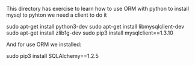 This directory has exercise to learn how to use ORM with python
to install mysql to pyhton we need a client to do it

sudo apt-get install python3-dev
sudo apt-get install libmysqlclient-dev
sudo apt-get install zlib1g-dev
sudo pip3 install mysqlclient==1.3.10

And for use ORM we installed:

sudo pip3 install SQLAlchemy==1.2.5